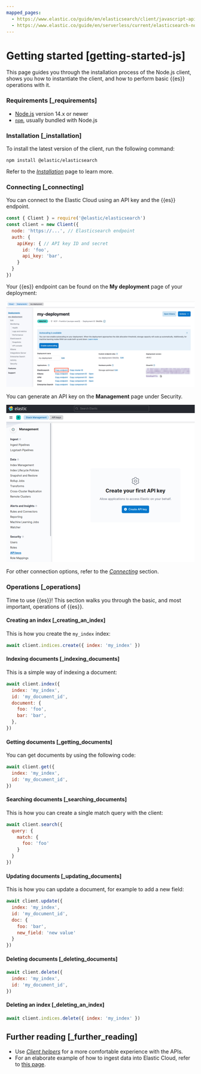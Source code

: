 ```yaml
---
mapped_pages:
  - https://www.elastic.co/guide/en/elasticsearch/client/javascript-api/current/getting-started-js.html
  - https://www.elastic.co/guide/en/serverless/current/elasticsearch-nodejs-client-getting-started.html
---
```


# Getting started [getting-started-js]

This page guides you through the installation process of the Node.js client, shows you how to instantiate the client, and how to perform basic {{es}} operations with it.


### Requirements [_requirements]

* [Node.js](https://nodejs.org/) version 14.x or newer
* [`npm`](https://docs.npmjs.com/downloading-and-installing-node-js-and-npm), usually bundled with Node.js


### Installation [_installation]

To install the latest version of the client, run the following command:

```shell
npm install @elastic/elasticsearch
```

Refer to the [*Installation*](/reference/installation.md) page to learn more.


### Connecting [_connecting]

You can connect to the Elastic Cloud using an API key and the {{es}} endpoint.

```js
const { Client } = require('@elastic/elasticsearch')
const client = new Client({
  node: 'https://...', // Elasticsearch endpoint
  auth: {
    apiKey: { // API key ID and secret
      id: 'foo',
      api_key: 'bar',
    }
  }
})
```

Your {{es}} endpoint can be found on the **My deployment** page of your deployment:

![Finding {{es}} endpoint](images/es-endpoint.jpg)

You can generate an API key on the **Management** page under Security.

![Create API key](images/create-api-key.png)

For other connection options, refer to the [*Connecting*](/reference/connecting.md) section.


### Operations [_operations]

Time to use {{es}}! This section walks you through the basic, and most important, operations of {{es}}.


#### Creating an index [_creating_an_index]

This is how you create the `my_index` index:

```js
await client.indices.create({ index: 'my_index' })
```


#### Indexing documents [_indexing_documents]

This is a simple way of indexing a document:

```js
await client.index({
  index: 'my_index',
  id: 'my_document_id',
  document: {
    foo: 'foo',
    bar: 'bar',
  },
})
```


#### Getting documents [_getting_documents]

You can get documents by using the following code:

```js
await client.get({
  index: 'my_index',
  id: 'my_document_id',
})
```


#### Searching documents [_searching_documents]

This is how you can create a single match query with the client:

```js
await client.search({
  query: {
    match: {
      foo: 'foo'
    }
  }
})
```


#### Updating documents [_updating_documents]

This is how you can update a document, for example to add a new field:

```js
await client.update({
  index: 'my_index',
  id: 'my_document_id',
  doc: {
    foo: 'bar',
    new_field: 'new value'
  }
})
```


#### Deleting documents [_deleting_documents]

```js
await client.delete({
  index: 'my_index',
  id: 'my_document_id',
})
```


#### Deleting an index [_deleting_an_index]

```js
await client.indices.delete({ index: 'my_index' })
```


## Further reading [_further_reading]

* Use [*Client helpers*](/reference/client-helpers.md) for a more comfortable experience with the APIs.
* For an elaborate example of how to ingest data into Elastic Cloud, refer to [this page](docs-content://manage-data/ingest/ingesting-data-from-applications/ingest-data-with-nodejs-on-elasticsearch-service.md).
